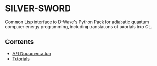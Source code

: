 SILVER-SWORD
============

Common Lisp interface to D-Wave's Python Pack for adiabatic quantum computer energy programming, including translations of tutorials into CL.

Contents
--------

* [API Documentation](/api/)
* [Tutorials](/tutorials/)
